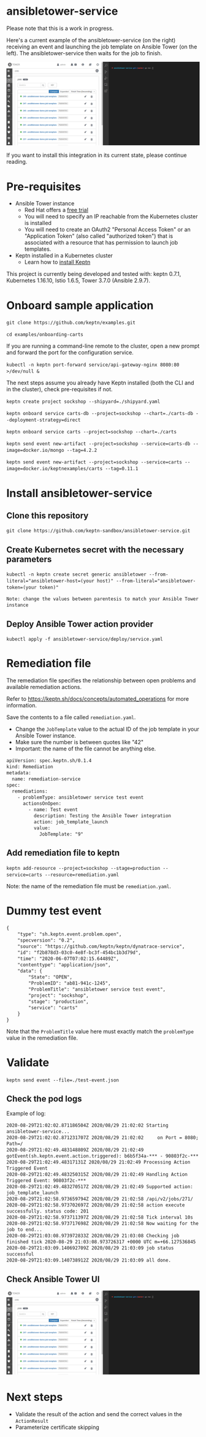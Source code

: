 # ansibletower-service
Please note that this is a work in progress.

Here's a current example of the ansibletower-service (on the right) receiving an event and launching the job template on Ansible Tower (on the left). The ansibletower-service then waits for the job to finish.

![working test](doc/launch_template.gif)

If you want to install this integration in its current state, please continue reading.

# Pre-requisites
- Ansible Tower instance
    - Red Hat offers a [free trial](https://www.redhat.com/en/technologies/management/ansible/try-it) 
    - You will need to specify an IP reachable from the Kubernetes cluster is installed
    - You will need to create an OAuth2 "Personal Access Token" or an "Application Token" (also called "authorized token") that is associated with a resource that has permission to launch job templates.
- Keptn installed in a Kubernetes cluster
    - Learn how to [install Keptn](https://tutorials.keptn.sh/?cat=installation)

This project is currently being developed and tested with: keptn 0.7.1, Kubernetes 1.16.10, Istio 1.6.5, Tower 3.7.0 (Ansible 2.9.7).

# Onboard sample application

`git clone https://github.com/keptn/examples.git`

`cd examples/onboarding-carts`

If you are running a command-line remote to the cluster, open a new prompt and forward the port for the configuration service.

`kubectl -n keptn port-forward service/api-gateway-nginx 8080:80 >/dev/null &`

The next steps assume you already have Keptn installed (both the CLI and in the cluster), check pre-requisites if not.

`keptn create project sockshop --shipyard=./shipyard.yaml`

`keptn onboard service carts-db --project=sockshop --chart=./carts-db --deployment-strategy=direct`

`keptn onboard service carts --project=sockshop --chart=./carts`

`keptn send event new-artifact --project=sockshop --service=carts-db --image=docker.io/mongo --tag=4.2.2`

`keptn send event new-artifact --project=sockshop --service=carts --image=docker.io/keptnexamples/carts --tag=0.11.1`

# Install ansibletower-service

## Clone this repository
`git clone https://github.com/keptn-sandbox/ansibletower-service.git`

## Create Kubernetes secret with the necessary parameters
`kubectl -n keptn create secret generic ansibletower --from-literal="ansibletower-host=(your host)" --from-literal="ansibletower-token=(your token)"`

    Note: change the values between parentesis to match your Ansible Tower instance

## Deploy Ansible Tower action provider

`kubectl apply -f ansibletower-service/deploy/service.yaml`

# Remediation file

The remediation file specifies the relationship between open problems and available remediation actions.

Refer to https://keptn.sh/docs/concepts/automated_operations for more information.

Save the contents to a file called `remediation.yaml`. 
- Change the `JobTemplate` value to the actual ID of the job template in your Ansible Tower instance.
- Make sure the number is between quotes like "42"
- Important: the name of the file cannot be anything else. 

```
apiVersion: spec.keptn.sh/0.1.4
kind: Remediation
metadata:
  name: remediation-service
spec:
  remediations:
    - problemType: ansibletower service test event
      actionsOnOpen:
        - name: Test event
          description: Testing the Ansible Tower integration
          action: job_template_launch
          value:
            JobTemplate: "9"
```

## Add remediation file to keptn

`keptn add-resource --project=sockshop --stage=production --service=carts --resource=remediation.yaml`

Note: the name of the remediation file must be `remediation.yaml`.

# Dummy test event

```
{
    "type": "sh.keptn.event.problem.open",
    "specversion": "0.2",
    "source": "https://github.com/keptn/keptn/dynatrace-service",
    "id": "f2b878d3-03c0-4e8f-bc3f-454bc1b3d79d",
    "time": "2020-06-07T07:02:15.64489Z",
    "contenttype": "application/json",
    "data": {
        "State": "OPEN",
        "ProblemID": "ab81-941c-1245",
        "ProblemTitle": "ansibletower service test event",
        "project": "sockshop",
        "stage": "production",
        "service": "carts"
    }
}
```

Note that the `ProblemTitle` value here must exactly match the `problemType` value in the remediation file.

# Validate

`keptn send event --file=./test-event.json`

## Check the pod logs

Example of log:

```
2020-08-29T21:02:02.871186504Z 2020/08/29 21:02:02 Starting ansibletower-service...
2020-08-29T21:02:02.871231707Z 2020/08/29 21:02:02     on Port = 8080; Path=/
2020-08-29T21:02:49.483148809Z 2020/08/29 21:02:49 gotEvent(sh.keptn.event.action.triggered): b6b5f34a-*** - 90803f2c-***
2020-08-29T21:02:49.48317131Z 2020/08/29 21:02:49 Processing Action Triggered Event
2020-08-29T21:02:49.483250315Z 2020/08/29 21:02:49 Handling Action Triggered Event: 90803f2c-***
2020-08-29T21:02:49.483270517Z 2020/08/29 21:02:49 Supported action: job_template_launch
2020-08-29T21:02:58.973659794Z 2020/08/29 21:02:58 /api/v2/jobs/271/
2020-08-29T21:02:58.973702697Z 2020/08/29 21:02:58 action execute successfully. status code: 201
2020-08-29T21:02:58.973711397Z 2020/08/29 21:02:58 Tick interval 10s
2020-08-29T21:02:58.973717698Z 2020/08/29 21:02:58 Now waiting for the job to end...
2020-08-29T21:03:08.973972833Z 2020/08/29 21:03:08 Checking job finished tick 2020-08-29 21:03:08.973726317 +0000 UTC m=+66.127536845
2020-08-29T21:03:09.140692709Z 2020/08/29 21:03:09 job status successful
2020-08-29T21:03:09.140738912Z 2020/08/29 21:03:09 all done.
```

## Check Ansible Tower UI

![working test](doc/launch_template.gif)

# Next steps

- Validate the result of the action and send the correct values in the `ActionResult`
- Parameterize certificate skipping

